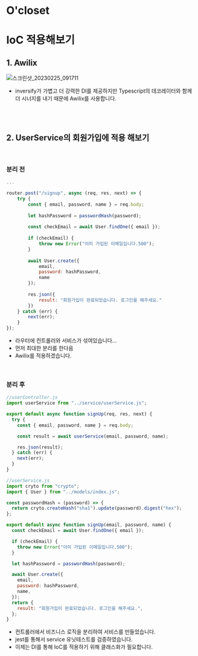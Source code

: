 # O'closet
# IoC 적용해보기

## 1. Awilix
![스크린샷_20230225_091711](https://user-images.githubusercontent.com/97277365/221360017-f8287d71-ec9d-4a85-9b85-d36edad46f0e.png)
- inversify가 가볍고 더 강력한 DI를 제공하지만 Typescript의 데코레이터와 함께 더 시너지를 내기 때문에 Awilix를 사용합니다.
<br />
<br />

## 2. UserService의 회원가입에 적용 해보기
<br />

### 분리 전

```javascript
...

router.post("/signup", async (req, res, next) => {
    try {
        const { email, password, name } = req.body;
    
        let hashPassword = passwordHash(password);
    
        const checkEmail = await User.findOne({ email });
    
        if (checkEmail) {
            throw new Error("이미 가입된 이메일입니다.500");
        }
    
        await User.create({
            email,
            password: hashPassword,
            name
        });
    
        res.json({
            result: "회원가입이 완료되었습니다. 로그인을 해주세요."
        })
    } catch (err) {
        next(err);
    }
});
```
- 라우터에 컨트롤러와 서비스가 섞여있습니다...
- 먼저 최대한 분리를 한다음
- Awilix를 적용하겠습니다.
<br />

### 분리 후
```javascript
//userController.js
import userService from "../service/userService.js";

export default async function signUp(req, res, next) {
  try {
    const { email, password, name } = req.body;

    const result = await userService(email, password, name);

    res.json(result);
  } catch (err) {
    next(err);
  }
}
```
```javascript
//userService.js
import cryto from "crypto";
import { User } from "../models/index.js";

const passwordHash = (password) => {
  return cryto.createHash("sha1").update(password).digest("hex");
};

export default async function signUp(email, password, name) {
  const checkEmail = await User.findOne({ email });

  if (checkEmail) {
    throw new Error("이미 가입된 이메일입니다.500");
  }

  let hashPassword = passwordHash(password);

  await User.create({
    email,
    password: hashPassword,
    name,
  });
  return {
    result: "회원가입이 완료되었습니다. 로그인을 해주세요.",
  };
}
```
- 컨트롤러에서 비즈니스 로직을 분리하여 서비스를 만들었습니다.
- jest를 통해서 service 유닛테스트를 검증하였습니다.
- 이제는 DI를 통해 IoC를 적용하기 위해 클래스화가 필요합니다.
